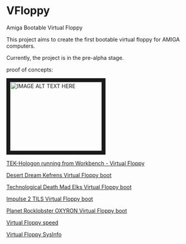 # VFloppy

Amiga Bootable Virtual Floppy

This project aims to create the first bootable virtual floppy for AMIGA computers. 

Currently, the project is in the pre-alpha stage.

proof of concepts:

<a href="http://www.youtube.com/watch?feature=player_embedded&v=JJlwqYXK8U4
" target="_blank"><img src="http://img.youtube.com/vi/JJlwqYXK8U4/0.jpg" 
alt="IMAGE ALT TEXT HERE" width="240" height="180" border="10" /></a>


[TEK-Hologon running from Workbench - Virtual Floppy](https://youtu.be/JJlwqYXK8U4)

[Desert Dream Kefrens Virtual Floppy boot](https://youtu.be/-3Tuhrd2UmA)

[Technological Death Mad Elks Virtual Floppy boot](https://youtu.be/kLf7mrq89QU)

[Impulse 2 TILS Virtual Floppy boot](https://youtu.be/_XziHtO721s)

[Planet Rocklobster OXYRON Virtual Floppy boot](https://youtu.be/DzgBUuyQpn8)


[Virtual Floppy speed](https://youtu.be/itgG_G4MaW4)

[Virtual Floppy SysInfo](https://youtu.be/g_hu9dygx7M)

